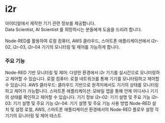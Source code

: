 # i2r
아이티알에서 제작한 기기 관련 정보를 제공합니다.    
Data Scientist, AI Scientist 를 희망하시는 분들에게 도움을 드리려 합니다.    
<br>
Node-RED를 활용하여 로컬 컴퓨터, AWS 클라우드, 스마트폰 애플리케이션에서 i2r-02, i2r-03, i2r-04 기기의 모니터링 및 제어를 가능하게 합니다.

### 주요 기능   
Node-RED 기반 모니터링 및 제어: 다양한 환경에서 i2r 기기를 실시간으로 모니터링하고 제어할 수 있습니다.
로컬 컴퓨터: 로컬 네트워크를 통해 기기를 모니터링하고 제어할 수 있습니다.
AWS 클라우드: 클라우드 기반으로 원격지에서도 기기의 상태를 모니터링하고 제어가 가능합니다.
스마트폰 애플리케이션: 모바일 앱을 통해 언제 어디서나 기기의 상태를 확인하고 제어할 수 있습니다.
기기 정보
i2r-02: 기기 설명 및 주요 기능
i2r-03: 기기 설명 및 주요 기능
i2r-04: 기기 설명 및 주요 기능
사용 방법
Node-RED 설치 및 설정
로컬, AWS, 스마트폰 애플리케이션 환경에서의 Node-RED 플로우 설정
각 기기의 모니터링 및 제어 테스트
